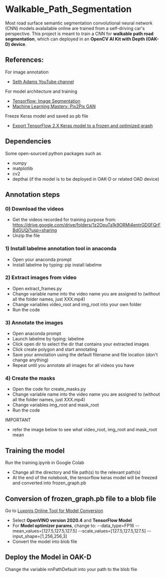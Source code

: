 # Walkable_Path_Segmentation
Most road surface semantic segmentation convolutional neural network (CNN) models avalailable online are trained from a self-driving car's perspective.
This project is meant to train a CNN for **walkable path road segmentation**, which can deployed in an **OpenCV AI Kit with Depth (OAK-D) device**.

## References:
For image annotation
- [Seth Adams YouTube channel](https://youtu.be/udR6SwojYXo)

For model architecture and training
- [Tensorflow: Image Segmentation](https://www.tensorflow.org/tutorials/images/segmentation)
- [Machine Learning Mastery: Pix2Pix GAN](https://machinelearningmastery.com/how-to-develop-a-pix2pix-gan-for-image-to-image-translation/)

Freeze Keras model and saved as pb file
- [Export TensorFlow 2.X Keras model to a frozen and optimized graph](https://medium.com/@sebastingarcaacosta/how-to-export-a-tensorflow-2-x-keras-model-to-a-frozen-and-optimized-graph-39740846d9eb)


## Dependencies
Some open-sourced python packages such as
- numpy
- matplotlib
- cv2
- depthai (if the model is to be deployed in OAK-D or related OAD device)

## Annotation steps
### 0) Download the videos
- Get the videos recorded for training purpose from: https://drive.google.com/drive/folders/1z2OpuTa1k9ORMi4entrGD0FQrFBdGUQi?usp=sharing
- Unzip the file

### 1) Install labelme annotation tool in anaconda
- Open your anaconda prompt
- Install labelme by typing: pip install labelme

### 2) Extract images from video
- Open extract_frames.py
- Change variable name into the video name you are assigned to (without all the folder names, just XXX.mp4)
- Change variables video_root and img_root into your own folder
- Run the code

### 3) Annotate the images
- Open anaconda prompt
- Launch labelme by typing: labelme
- Click open dir to select the dir that contains your extracted images
- Click create polygon and start annotating
- Save your annotation using the default filename and file location (don't change anything)
- Repeat until you annotate all images for all videos you have

### 4) Create the masks
- Open the code for create_masks.py
- Change variable name into the video name you are assigned to (without all the folder names, just XXX.mp4)
- Change variables img_root and mask_root
- Run the code

IMPORTANT
- refer the image below to see what video_root, img_root and mask_root mean

## Training the model
Run the training.ipynb in Google Colab
- Change all the directory and file path(s) to the relevant path(s)
- At the end of the notebook, the tensorflow keras model will be freezed and converted into frozen_graph.pb

## Conversion of frozen_graph.pb file to a blob file
Go to [Luxonis Online Tool for Model Conversion](http://luxonis.com:8080/)
- Select **OpenVINO version 2020.4** and **TensorFlow Model**
- For **Model optimizer params**, change to: --data_type=FP16 --mean_values=[127.5,127.5,127.5] --scale_values=[127.5,127.5,127.5] --input_shape=[1,256,256,3]
- Convert the model into blob file

## Deploy the Model in OAK-D
Change the variable nnPathDefault into your path to the blob file
